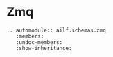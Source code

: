 # Zmq

```{eval-rst}
.. automodule:: ailf.schemas.zmq
   :members:
   :undoc-members:
   :show-inheritance:
```

